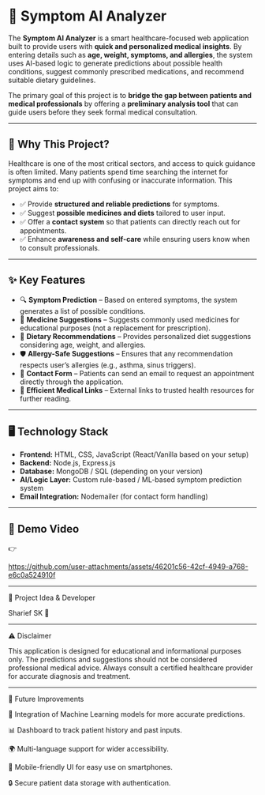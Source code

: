 # 🤖 Symptom AI Analyzer  

The **Symptom AI Analyzer** is a smart healthcare-focused web application built to provide users with **quick and personalized medical insights**. By entering details such as **age, weight, symptoms, and allergies**, the system uses AI-based logic to generate predictions about possible health conditions, suggest commonly prescribed medications, and recommend suitable dietary guidelines.  

The primary goal of this project is to **bridge the gap between patients and medical professionals** by offering a **preliminary analysis tool** that can guide users before they seek formal medical consultation.  

---

## 🌟 Why This Project?  
Healthcare is one of the most critical sectors, and access to quick guidance is often limited. Many patients spend time searching the internet for symptoms and end up with confusing or inaccurate information. This project aims to:  
- ✅ Provide **structured and reliable predictions** for symptoms.  
- ✅ Suggest **possible medicines and diets** tailored to user input.  
- ✅ Offer a **contact system** so that patients can directly reach out for appointments.  
- ✅ Enhance **awareness and self-care** while ensuring users know when to consult professionals.  

---

## ✨ Key Features  
- 🔍 **Symptom Prediction** – Based on entered symptoms, the system generates a list of possible conditions.  
- 💊 **Medicine Suggestions** – Suggests commonly used medicines for educational purposes (not a replacement for prescription).  
- 🥗 **Dietary Recommendations** – Provides personalized diet suggestions considering age, weight, and allergies.  
- 🛡️ **Allergy-Safe Suggestions** – Ensures that any recommendation respects user’s allergies (e.g., asthma, sinus triggers).  
- 📧 **Contact Form** – Patients can send an email to request an appointment directly through the application.  
- 🔗 **Efficient Medical Links** – External links to trusted health resources for further reading.  

---

## 🖥️ Technology Stack  
- **Frontend:** HTML, CSS, JavaScript (React/Vanilla based on your setup)  
- **Backend:** Node.js, Express.js  
- **Database:** MongoDB / SQL (depending on your version)  
- **AI/Logic Layer:** Custom rule-based / ML-based symptom prediction system  
- **Email Integration:** Nodemailer (for contact form handling)  

---

## 🎥 Demo Video  

👉 

https://github.com/user-attachments/assets/46201c56-42cf-4949-a768-e6c0a524910f



---

👤 Project Idea & Developer

Sharief SK 🚀

---

⚠️ Disclaimer

This application is designed for educational and informational purposes only. The predictions and suggestions should not be considered professional medical advice. Always consult a certified healthcare provider for accurate diagnosis and treatment.

---

📩 Future Improvements

🔮 Integration of Machine Learning models for more accurate predictions.

📊 Dashboard to track patient history and past inputs.

🌍 Multi-language support for wider accessibility.

📱 Mobile-friendly UI for easy use on smartphones.

🔒 Secure patient data storage with authentication.


